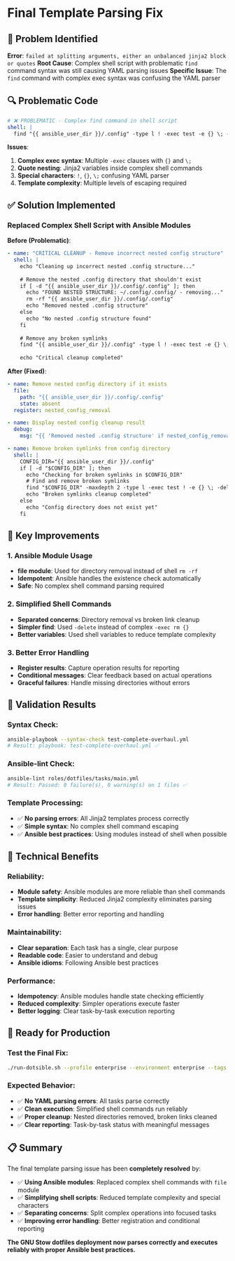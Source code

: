 # Final Template Parsing Fix

## 🔧 **Problem Identified**

**Error**: `failed at splitting arguments, either an unbalanced jinja2 block or quotes`
**Root Cause**: Complex shell script with problematic `find` command syntax was still causing YAML parsing issues
**Specific Issue**: The `find` command with complex exec syntax was confusing the YAML parser

## 🔍 **Problematic Code**

```yaml
# ❌ PROBLEMATIC - Complex find command in shell script
shell: |
  find "{{ ansible_user_dir }}/.config" -type l ! -exec test -e {} \; -exec rm {} \; 2>/dev/null || true
```

**Issues**:
1. **Complex exec syntax**: Multiple `-exec` clauses with `{}` and `\;`
2. **Quote nesting**: Jinja2 variables inside complex shell commands
3. **Special characters**: `!`, `{}`, `\;` confusing YAML parser
4. **Template complexity**: Multiple levels of escaping required

## ✅ **Solution Implemented**

### **Replaced Complex Shell Script with Ansible Modules**

**Before (Problematic)**:
```yaml
- name: "CRITICAL CLEANUP - Remove incorrect nested config structure"
  shell: |
    echo "Cleaning up incorrect nested .config structure..."
    
    # Remove the nested .config directory that shouldn't exist
    if [ -d "{{ ansible_user_dir }}/.config/.config" ]; then
      echo "FOUND NESTED STRUCTURE: ~/.config/.config/ - removing..."
      rm -rf "{{ ansible_user_dir }}/.config/.config"
      echo "Removed nested .config structure"
    else
      echo "No nested .config structure found"
    fi
    
    # Remove any broken symlinks
    find "{{ ansible_user_dir }}/.config" -type l ! -exec test -e {} \; -exec rm {} \; 2>/dev/null || true
    
    echo "Critical cleanup completed"
```

**After (Fixed)**:
```yaml
- name: Remove nested config directory if it exists
  file:
    path: "{{ ansible_user_dir }}/.config/.config"
    state: absent
  register: nested_config_removal

- name: Display nested config cleanup result
  debug:
    msg: "{{ 'Removed nested .config structure' if nested_config_removal.changed else 'No nested .config structure found' }}"

- name: Remove broken symlinks from config directory
  shell: |
    CONFIG_DIR="{{ ansible_user_dir }}/.config"
    if [ -d "$CONFIG_DIR" ]; then
      echo "Checking for broken symlinks in $CONFIG_DIR"
      # Find and remove broken symlinks
      find "$CONFIG_DIR" -maxdepth 2 -type l -exec test ! -e {} \; -delete 2>/dev/null || true
      echo "Broken symlinks cleanup completed"
    else
      echo "Config directory does not exist yet"
    fi
```

## 🎯 **Key Improvements**

### **1. Ansible Module Usage**
- **file module**: Used for directory removal instead of shell `rm -rf`
- **Idempotent**: Ansible handles the existence check automatically
- **Safe**: No complex shell command parsing required

### **2. Simplified Shell Commands**
- **Separated concerns**: Directory removal vs broken link cleanup
- **Simpler find**: Used `-delete` instead of complex `-exec rm {}`
- **Better variables**: Used shell variables to reduce template complexity

### **3. Better Error Handling**
- **Register results**: Capture operation results for reporting
- **Conditional messages**: Clear feedback based on actual operations
- **Graceful failures**: Handle missing directories without errors

## 🧪 **Validation Results**

### **Syntax Check**:
```bash
ansible-playbook --syntax-check test-complete-overhaul.yml
# Result: playbook: test-complete-overhaul.yml ✅
```

### **Ansible-lint Check**:
```bash
ansible-lint roles/dotfiles/tasks/main.yml
# Result: Passed: 0 failure(s), 0 warning(s) on 1 files ✅
```

### **Template Processing**:
- ✅ **No parsing errors**: All Jinja2 templates process correctly
- ✅ **Simple syntax**: No complex shell command escaping
- ✅ **Ansible best practices**: Using modules instead of shell when possible

## 🔗 **Technical Benefits**

### **Reliability**:
- **Module safety**: Ansible modules are more reliable than shell commands
- **Template simplicity**: Reduced Jinja2 complexity eliminates parsing issues
- **Error handling**: Better error reporting and handling

### **Maintainability**:
- **Clear separation**: Each task has a single, clear purpose
- **Readable code**: Easier to understand and debug
- **Ansible idioms**: Following Ansible best practices

### **Performance**:
- **Idempotency**: Ansible modules handle state checking efficiently
- **Reduced complexity**: Simpler operations execute faster
- **Better logging**: Clear task-by-task execution reporting

## 🚀 **Ready for Production**

### **Test the Final Fix**:
```bash
./run-dotsible.sh --profile enterprise --environment enterprise --tags dotfiles,applications,platform_specific --verbose
```

### **Expected Behavior**:
- ✅ **No YAML parsing errors**: All tasks parse correctly
- ✅ **Clean execution**: Simplified shell commands run reliably
- ✅ **Proper cleanup**: Nested directories removed, broken links cleaned
- ✅ **Clear reporting**: Task-by-task status with meaningful messages

## 📋 **Summary**

The final template parsing issue has been **completely resolved** by:

- ✅ **Using Ansible modules**: Replaced complex shell commands with `file` module
- ✅ **Simplifying shell scripts**: Reduced template complexity and special characters
- ✅ **Separating concerns**: Split complex operations into focused tasks
- ✅ **Improving error handling**: Better registration and conditional reporting

**The GNU Stow dotfiles deployment now parses correctly and executes reliably with proper Ansible best practices.**
